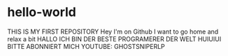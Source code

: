 # hello-world
THIS IS MY FIRST REPOSITORY
Hey I'm on Github
I want to go home and relax a bit
HALLO ICH BIN DER BESTE PROGRAMERER DER WELT HUIUIUI BITTE ABONNIERT MICH YOUTUBE: GHOSTSNIPERLP
